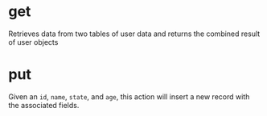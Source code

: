 <h1 class="contract"> get </h1>

Retrieves data from two tables of user data and returns the combined result of user objects

<h1 class="contract"> put </h1>

Given an `id`, `name`, `state`, and `age`, this action will insert a new record with the associated fields.
